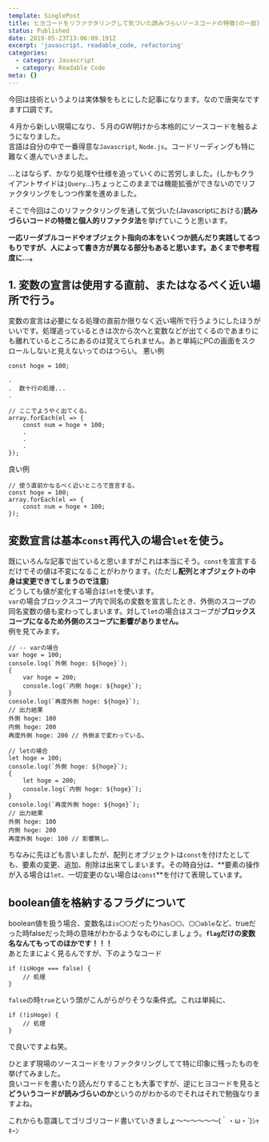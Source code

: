 ```yaml
---
template: SinglePost
title: ヒヨコードをリファクタリングして気づいた読みづらいソースコードの特徴(の一部)
status: Published
date: 2019-05-23T13:06:09.191Z
excerpt: 'javascript, readable_code, refactoring'
categories:
  - category: Javascript
  - category: Readable Code
meta: {}
---
```

今回は技術というよりは実体験をもとにした記事になります。なので唐突なですます口調です。  

４月から新しい現場になり、５月のGW明けから本格的にソースコードを触るようになりました。  
言語は自分の中で一番得意な`Javascript`, `Node.js`。コードリーディングも特に難なく進んでいきました。  


...とはならず、かなり処理や仕様を追っていくのに苦労しました。(しかもクライアントサイドは`jQuery`...)ちょっとこのままでは機能拡張ができないのでリファクタリングをしつつ作業を進めました。

そこで今回はこのリファクタリングを通して気づいた(Javascriptにおける)**読みづらいコードの特徴と個人的リファクタ法**を挙げていこうと思います。  

**一応リーダブルコードやオブジェクト指向の本をいくつか読んだり実践してるつもりですが、人によって書き方が異なる部分もあると思います。あくまで参考程度に...。**  

## 1. 変数の宣言は使用する直前、またはなるべく近い場所で行う。
変数の宣言は必要になる処理の直前か限りなく近い場所で行うようにしたほうがいいです。処理追っているときは次から次へと変数などが出てくるのであまりにも離れているところにあるのは覚えてられません。あと単純にPCの画面をスクロールしないと見えないってのはつらい。
悪い例
```
const hoge = 100;

.
.  数十行の処理...
.

// ここでようやく出てくる。
array.forEach(el => {
    const num = hoge + 100;
    .
    .
    .
});
```
良い例
```
// 使う直前かなるべく近いところで宣言する。
const hoge = 100;
array.forEach(el => {
    const num = hoge + 100;
});
```
## 変数宣言は基本`const`再代入の場合`let`を使う。
既にいろんな記事で出ていると思いますがこれは本当にそう。`const`を宣言するだけでその値は不変になることがわかります。(ただし**配列とオブジェクトの中身は変更できてしまうので注意**)  
どうしても値が変化する場合は`let`を使います。  
`var`の場合ブロックスコープ内で同名の変数を宣言したとき、外側のスコープの同名変数の値も変わってしまいます。対して`let`の場合はスコープが**ブロックスコープになるため外側のスコープに影響がありません。**  
例を見てみます。
```
// -- varの場合
var hoge = 100;
console.log(`外側 hoge: ${hoge}`);
{
    var hoge = 200;
    console.log(`内側 hoge: ${hoge}`);
}
console.log(`再度外側 hoge: ${hoge}`);
// 出力結果
外側 hoge: 100
内側 hoge: 200
再度外側 hoge: 200 // 外側まで変わっている。

// letの場合
let hoge = 100;
console.log(`外側 hoge: ${hoge}`);
{
    let hoge = 200;
    console.log(`内側 hoge: ${hoge}`);
}
console.log(`再度外側 hoge: ${hoge}`);
// 出力結果
外側 hoge: 100
内側 hoge: 200
再度外側 hoge: 100 // 影響無し。
```
ちなみに先ほども言いましたが、配列とオブジェクトは`const`を付けたとしても、要素の変更、追加、削除は出来てしまいます。その時自分は、**要素の操作が入る場合は`let`、一切変更のない場合は`const`**を付けて表現しています。

## boolean値を格納するフラグについて
boolean値を扱う場合、変数名は`is〇〇`だったり`has〇〇`、`〇〇able`など、trueだった時falseだった時の意味がわかるようなものにしましょう。**`flag`だけの変数名なんてもってのほかです！！！**  
あとたまによく見るんですが、下のようなコード
```
if (isHoge === false) {
    // 処理
}
```
`false`の時`true`という頭がこんがらがりそうな条件式。これは単純に、
```
if (!isHoge) {
    // 処理
}
```
で良いですよね笑。

ひとまず現場のソースコードをリファクタリングしてて特に印象に残ったものを挙げてみました。  
良いコードを書いたり読んだりすることも大事ですが、逆にヒヨコードを見ると**どういうコードが読みづらいのか**というのがわかるのでそれはそれで勉強なりますよね。  

これからも意識してゴリゴリコード書いていきましょ～～～～～～(｀・ω・´)ｼｬｷｰﾝ
